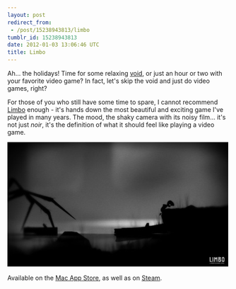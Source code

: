 ```yaml
---
layout: post
redirect_from:
 - /post/15238943813/limbo
tumblr_id: 15238943813
date: 2012-01-03 13:06:46 UTC
title: Limbo
---
```


Ah... the holidays! Time for some relaxing [void](http://www.imdb.com/title/tt1191111/), or just an hour or two with your favorite video game? In fact, let's skip the void and just do video games, right?

For those of you who still have some time to spare, I cannot recommend [Limbo](http://limbogame.org/) enough - it's hands down the most beautiful and exciting game I've played in many years. The mood, the shaky camera with its noisy film... it's not just _noir_, it's the definition of what it should feel like playing a video game.

![Limbo screenshot](/assets/posts-resources/limbo-screenshot.jpg)

Available on the [Mac App Store](http://itunes.apple.com/app/limbo/id481629890?mt=12), as well as on [Steam](http://store.steampowered.com/app/48000/).
